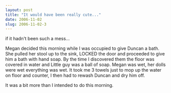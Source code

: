 ```yaml
---
layout: post
title: "It would have been really cute..."
date: 2006-11-02
slug: 2006-11-02-3
---
```


if it hadn&apos;t been such a mess...

Megan decided this morning while I was occupied to give Duncan a bath.  She pulled her stool up to the sink, LOCKED the door and proceeded to give him a bath with hand soap.  By the time I discovered them the floor was covered in water and Little guy was a ball of soap.  Megan was wet, her dolls were wet everything was wet.  It took me 3 towels just to mop up the water on floor and counter, I then had to rewash Duncan and dry him off.  

It was a bit more than I intended to do this morning. 


